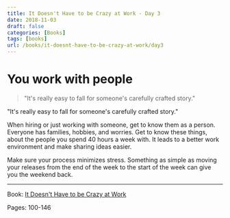 ```yaml
---
title: It Doesn't Have to be Crazy at Work - Day 3
date: 2018-11-03
draft: false
categories: [Books]
tags: [books]
url: /books/it-doesnt-have-to-be-crazy-at-work/day3
---
```


# You work with people
> "It's really easy to fall for someone's carefully crafted story."

"It's really easy to fall for someone's carefully crafted story."


When hiring or just working with someone, get to know them as a person. Everyone has families, hobbies, and worries. Get to know these things, about the people you spend 40 hours a week with. It leads to a better work environment and make sharing ideas easier.

Make sure your process minimizes stress. Something as simple as moving your releases from the end of the week to the start of the week can give you the weekend back.

---
Book: [It Doesn't Have to be Crazy at Work](https://amzn.to/2DeqNop)

Pages: 100-146

